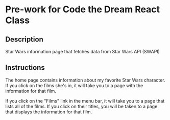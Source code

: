 # Pre-work for Code the Dream React Class

## Description 

Star Wars information page that fetches data from Star Wars API (SWAPI)

## Instructions

The home page contains information about my favorite Star Wars character. If you click on the films she's in, it will take you to a page with the information for that film.

If you click on the "Films" link in the menu bar, it will take you to a page that lists all of the films. If you click on their titles, you will be taken to a page that displays the information for that film. 
